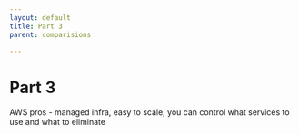 ```yaml
---
layout: default
title: Part 3
parent: comparisions

---
```

# Part 3

AWS pros - managed infra, easy to scale, you can control what services to use and what to eliminate

